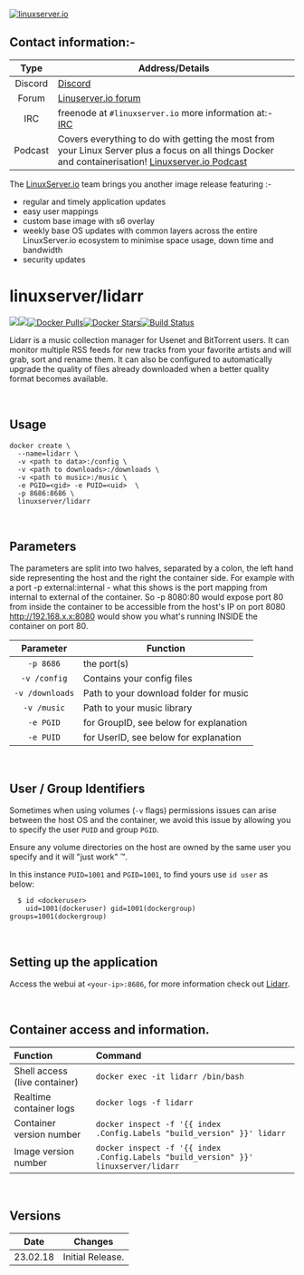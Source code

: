 [linuxserverurl]: https://linuxserver.io
[forumurl]: https://forum.linuxserver.io
[ircurl]: https://www.linuxserver.io/irc/
[podcasturl]: https://www.linuxserver.io/podcast/
[appurl]: https://github.com/lidarr/Lidarr
[hub]: https://hub.docker.com/r/linuxserver/lidarr/


[![linuxserver.io](https://raw.githubusercontent.com/linuxserver/docker-templates/master/linuxserver.io/img/linuxserver_medium.png?v=4&s=4000)][linuxserverurl]


## Contact information:- 

| Type | Address/Details | 
| :---: | --- |
| Discord | [Discord](https://discord.gg/YWrKVTn) |
| Forum | [Linuserver.io forum][forumurl] |
| IRC | freenode at `#linuxserver.io` more information at:- [IRC][ircurl]
| Podcast | Covers everything to do with getting the most from your Linux Server plus a focus on all things Docker and containerisation! [Linuxserver.io Podcast][podcasturl] |


The [LinuxServer.io][linuxserverurl] team brings you another image release featuring :-

 + regular and timely application updates
 + easy user mappings
 + custom base image with s6 overlay
 + weekly base OS updates with common layers across the entire LinuxServer.io ecosystem to minimise space usage, down time and bandwidth
 + security updates

# linuxserver/lidarr
[![](https://images.microbadger.com/badges/version/linuxserver/lidarr.svg)](https://microbadger.com/images/linuxserver/lidarr "Get your own version badge on microbadger.com")[![](https://images.microbadger.com/badges/image/linuxserver/lidarr.svg)](https://microbadger.com/images/linuxserver/lidarr "Get your own image badge on microbadger.com")[![Docker Pulls](https://img.shields.io/docker/pulls/linuxserver/lidarr.svg)][hub][![Docker Stars](https://img.shields.io/docker/stars/linuxserver/lidarr.svg)][hub][![Build Status](https://ci.linuxserver.io/buildStatus/icon?job=Docker-Builders/x86-64/x86-64-lidarr)](https://ci.linuxserver.io/job/Docker-Builders/job/x86-64/job/x86-64-lidarr/)

Lidarr is a music collection manager for Usenet and BitTorrent users. It can monitor multiple RSS feeds for new tracks from your favorite artists and will grab, sort and rename them. It can also be configured to automatically upgrade the quality of files already downloaded when a better quality format becomes available.

&nbsp;

## Usage

```
docker create \
  --name=lidarr \
  -v <path to data>:/config \
  -v <path to downloads>:/downloads \
  -v <path to music>:/music \
  -e PGID=<gid> -e PUID=<uid>  \
  -p 8686:8686 \
  linuxserver/lidarr
```

&nbsp;

## Parameters

The parameters are split into two halves, separated by a colon, the left hand side representing the host and the right the container side. 
For example with a port -p external:internal - what this shows is the port mapping from internal to external of the container.
So -p 8080:80 would expose port 80 from inside the container to be accessible from the host's IP on port 8080
http://192.168.x.x:8080 would show you what's running INSIDE the container on port 80.



| Parameter | Function |
| :---: | --- |
| `-p 8686` | the port(s) |
| `-v /config` | Contains your config files|
| `-v /downloads` | Path to your download folder for music |
| `-v /music` | Path to your music library |
| `-e PGID` | for GroupID, see below for explanation |
| `-e PUID` | for UserID, see below for explanation |

&nbsp;

## User / Group Identifiers

Sometimes when using volumes (`-v` flags) permissions issues can arise between the host OS and the container, we avoid this issue by allowing you to specify the user `PUID` and group `PGID`.

Ensure any volume directories on the host are owned by the same user you specify and it will "just work" &trade;.

In this instance `PUID=1001` and `PGID=1001`, to find yours use `id user` as below:

```
  $ id <dockeruser>
    uid=1001(dockeruser) gid=1001(dockergroup) groups=1001(dockergroup)
```

&nbsp;

## Setting up the application

Access the webui at `<your-ip>:8686`, for more information check out [Lidarr][appurl].

&nbsp;

## Container access and information.

| Function | Command |
| :--- | :--- |
| Shell access (live container) | `docker exec -it lidarr /bin/bash` |
| Realtime container logs | `docker logs -f lidarr` |
| Container version number | `docker inspect -f '{{ index .Config.Labels "build_version" }}' lidarr` |
| Image version number |  `docker inspect -f '{{ index .Config.Labels "build_version" }}' linuxserver/lidarr` |

&nbsp;

## Versions

|  Date | Changes |
| :---: | --- |
| 23.02.18 |  Initial Release. |
